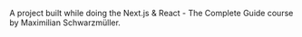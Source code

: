 A project built while doing the Next.js & React - The Complete Guide course by Maximilian Schwarzmüller.
